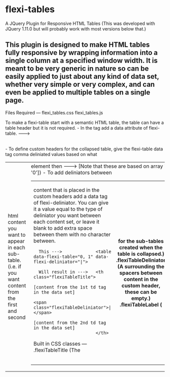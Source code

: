 flexi-tables
============

A JQuery Plugin for Responsive HTML Tables
(This was developed with JQuery 1.11.0 but will probably work with most versions below that.)

  This plugin is designed to make HTML tables fully responsive by wrapping information into a single column at a specified 
  window width. It is meant to be very generic in nature so can be easily applied to just about any kind of data set,
  whether very simple or very complex, and can even be applied to multiple tables on a single page.
--------------------------------------------------------------------------------------------------------------------------

  Files Required — 
    flexi_tables.css
    flexi_tables.js
  
  To make a flexi-table start with a semantic HTML table, the table can have a table header but it is not required. 
    - In the <table> tag add a data attribute of flexi-table. ---> <table data-flexi-table>
    - To define custom headers for the collapsed table, give the flexi-table data tag comma deliniated values 
      based on what <td> html content you want to appear in each sub-table. (i.e. if you want content from the first
      and second <td> element then  ---> <table data-flexi-table="0, 1"> [Note that these are based on array index 
      values so they start at '0'])
    - To add deliniators between <td> content that is placed in the custom headers add a data tag of flexi-deliniator.
      You can give it a value equal to the type of deliniator you want between each content set, or leave it blank to add
      extra space between them with no character between.
      
      This --->             <table data-flexi-table="0, 1" data-flexi-deliniator="|">
        
      Will result in --->   <th class="flexiTableTitle">
                                [content from the 1st td tag in the data set] 
                                    <span class="flexiTableDeliniator">|</span> 
                                [content from the 2nd td tag in the data set] 
                            </th>
  
  Built in CSS classes —
    .flexiTableTitle      (The <th> for the sub-tables created when the table is collapsed.)
    .flexiTableDeliniator (A <span> surrounding the spacers between content in the custom header, these can be empty.)
    .flexiTableLabel      (<th> tags with display:block and float:left to act as a <td> when the table is collapsed.)
    
  Features to be added —
    - ie8 support (intent is for the plugin to degrade gracefully)
    - fixed headers for full width and collapsed views
    - data shuffling / content sorting for full width and collapsed views
    
    
